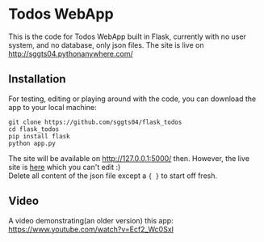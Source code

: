 # Todos WebApp
This is the code for Todos WebApp built in Flask, currently with no user system, and no database, only json files. The site is live on http://sggts04.pythonanywhere.com/   

## Installation
For testing, editing or playing around with the code, you can download the app to your local machine:
```
git clone https://github.com/sggts04/flask_todos
cd flask_todos
pip install flask
python app.py
```
The site will be available on http://127.0.0.1:5000/ then. However, the live site is [here](http://sggts04.pythonanywhere.com/) which you can't edit :)    
Delete all content of the json file except a ```{ }``` to start off fresh.
## Video
A video demonstrating(an older version) this app: https://www.youtube.com/watch?v=Ecf2_Wc0SxI    
